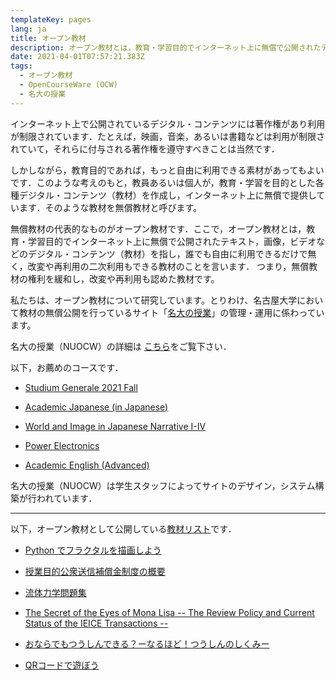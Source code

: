 ```yaml
---
templateKey: pages
lang: ja
title: オープン教材
description: オープン教材とは，教育・学習目的でインターネット上に無償で公開されたテキスト，画像，ビデオなどのデジタル・コンテンツ（教材）のことを言います．私たちはオープン教材について研究しています．
date: 2021-04-01T07:57:21.383Z
tags:
  - オープン教材
  - OpenCourseWare (OCW)
  - 名大の授業
---
```

インターネット上で公開されているデジタル・コンテンツには著作権があり利用が制限されています．たとえば，映画，音楽，あるいは書籍などは利用が制限されていて，それらに付与される著作権を遵守すべきことは当然です．

しかしながら，教育目的であれば，もっと自由に利用できる素材があってもよいです．このような考えのもと，教員あるいは個人が，教育・学習を目的とした各種デジタル・コンテンツ（教材）を作成し，インターネット上に無償で提供しています．そのような教材を無償教材と呼びます。

無償教材の代表的なものがオープン教材です．ここで，オープン教材とは，教育・学習目的でインターネット上に無償で公開されたテキスト，画像，ビデオなどのデジタル・コンテンツ（教材）を指し，誰でも自由に利用できるだけで無く，改変や再利用の二次利用もできる教材のことを言います．
つまり，無償教材の権利を緩和し，改変や再利用も認めた教材です。

私たちは、オープン教材について研究しています。とりわけ、名古屋大学において教材の無償公開を行っているサイト「[名大の授業](https://ocw.nagoya-u.jp/ "Nagoya University’s OpenCourseWare (NUOCW)")」の管理・運用に係わっています。



名大の授業（NUOCW）の詳細は [こちら](https://ocw.nagoya-u.jp/about "About NUOCW")をご覧下さい．


以下，お薦めのコースです．

- [Studium Generale 2021 Fall](https://ocw.nagoya-u.jp/en/courses/838-studium-generale-2021-fall-2022-1/ "Studium Generale 2021 Fall")

- [Academic Japanese (in Japanese)](https://ocw.nagoya-u.jp/courses/441-%E3%82%A2%E3%82%AB%E3%83%87%E3%83%9F%E3%83%83%E3%82%AF%E6%97%A5%E6%9C%AC%E8%AA%9E%EF%BC%88%E8%AA%AD%E8%A7%A3%E3%83%BB%E6%96%87%E7%AB%A0%E8%A1%A8%E7%8F%BE%EF%BC%89%EF%BC%95%EF%BC%8F%E6%BC%A2%E5%AD%97%EF%BC%92%EF%BC%92%EF%BC%90%EF%BC%90-2018/ "Academic Japanese (in Japanese")

- [World and Image in Japanese Narrative I-IV](https://ocw.nagoya-u.jp/en/courses/472-World-and-Image-in-Japanese-Narrative-I-IV-2013/ "World and Image in Japanese Narrative I-IV")

- [Power Electronics](https://ocw.nagoya-u.jp/en/courses/422-Power-Electronics-2013/ "Power Electronics")

- [Academic English (Advanced)](https://ocw.nagoya-u.jp/en/courses/867-academic-english-advanced-2022/ "Academic English (Advanced)")



名大の授業（NUOCW）は学生スタッフによってサイトのデザイン，システム構築が行われています．

-------

以下，オープン教材として公開している[教材リスト](/research/OER/list/)です．

- [Python でフラクタルを描画しよう](/research/OER/wwl/)

- [授業目的公衆送信補償金制度の概要](/PDF/授業目的公衆送信補償金制度の概要.pdf)

- [流体力学問題集](/research/OER/Fluid-Mechanics-Problems/)

- [The Secret of the Eyes of Mona Lisa -- The Review Policy and Current Status of the IEICE Transactions --](/PDF/Secret-of-the-Eyes-of-Mona-Lisa.pdf)

- [おならでもつうしんできる？ーなるほど！つうしんのしくみー](/research/OER/onara/)

- [QRコードで遊ぼう](/research/OER/QR-code/)
